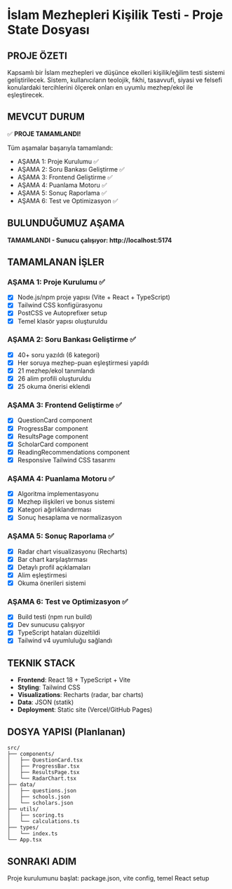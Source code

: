 # İslam Mezhepleri Kişilik Testi - Proje State Dosyası

## PROJE ÖZETI
Kapsamlı bir İslam mezhepleri ve düşünce ekolleri kişilik/eğilim testi sistemi geliştirilecek. Sistem, kullanıcıların teolojik, fıkhi, tasavvufi, siyasi ve felsefi konulardaki tercihlerini ölçerek onları en uyumlu mezhep/ekol ile eşleştirecek.

## MEVCUT DURUM
✅ **PROJE TAMAMLANDI!**

Tüm aşamalar başarıyla tamamlandı:
- AŞAMA 1: Proje Kurulumu ✅
- AŞAMA 2: Soru Bankası Geliştirme ✅
- AŞAMA 3: Frontend Geliştirme ✅
- AŞAMA 4: Puanlama Motoru ✅
- AŞAMA 5: Sonuç Raporlama ✅
- AŞAMA 6: Test ve Optimizasyon ✅

## BULUNDUĞUMUZ AŞAMA
**TAMAMLANDI - Sunucu çalışıyor: http://localhost:5174**

## TAMAMLANAN İŞLER

### AŞAMA 1: Proje Kurulumu ✅
- [x] Node.js/npm proje yapısı (Vite + React + TypeScript)
- [x] Tailwind CSS konfigürasyonu
- [x] PostCSS ve Autoprefixer setup
- [x] Temel klasör yapısı oluşturuldu

### AŞAMA 2: Soru Bankası Geliştirme ✅
- [x] 40+ soru yazıldı (6 kategori)
- [x] Her soruya mezhep-puan eşleştirmesi yapıldı
- [x] 21 mezhep/ekol tanımlandı
- [x] 26 alim profili oluşturuldu
- [x] 25 okuma önerisi eklendi

### AŞAMA 3: Frontend Geliştirme ✅
- [x] QuestionCard component
- [x] ProgressBar component
- [x] ResultsPage component
- [x] ScholarCard component
- [x] ReadingRecommendations component
- [x] Responsive Tailwind CSS tasarımı

### AŞAMA 4: Puanlama Motoru ✅
- [x] Algoritma implementasyonu
- [x] Mezhep ilişkileri ve bonus sistemi
- [x] Kategori ağırlıklandırması
- [x] Sonuç hesaplama ve normalizasyon

### AŞAMA 5: Sonuç Raporlama ✅
- [x] Radar chart visualizasyonu (Recharts)
- [x] Bar chart karşılaştırması
- [x] Detaylı profil açıklamaları
- [x] Alim eşleştirmesi
- [x] Okuma önerileri sistemi

### AŞAMA 6: Test ve Optimizasyon ✅
- [x] Build testi (npm run build)
- [x] Dev sunucusu çalışıyor
- [x] TypeScript hataları düzeltildi
- [x] Tailwind v4 uyumluluğu sağlandı

## TEKNIK STACK
- **Frontend**: React 18 + TypeScript + Vite
- **Styling**: Tailwind CSS
- **Visualizations**: Recharts (radar, bar charts)
- **Data**: JSON (statik)
- **Deployment**: Static site (Vercel/GitHub Pages)

## DOSYA YAPISI (Planlanan)
```
src/
├── components/
│   ├── QuestionCard.tsx
│   ├── ProgressBar.tsx
│   ├── ResultsPage.tsx
│   └── RadarChart.tsx
├── data/
│   ├── questions.json
│   ├── schools.json
│   └── scholars.json
├── utils/
│   ├── scoring.ts
│   └── calculations.ts
├── types/
│   └── index.ts
└── App.tsx
```

## SONRAKI ADIM
Proje kurulumunu başlat: package.json, vite config, temel React setup

